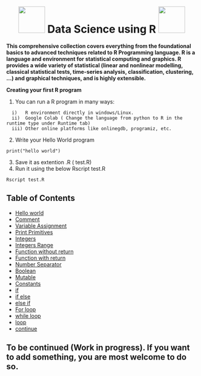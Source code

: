  <h1 align="center"> <img src="https://github.com/santoshpanda1995/Image-Processing-using-Matlab/blob/main/Images/giphy.gif" width="70px"> Data Science using R <img src="https://github.com/santoshpanda1995/Image-Processing-using-Matlab/blob/main/Images/giphy.gif" width="70px"> </h1>

**This comprehensive collection covers everything from the foundational basics to advanced techniques related to R Programming language. R is a language and environment for statistical computing and graphics. R provides a wide variety of statistical (linear and nonlinear modelling, classical statistical tests, time-series analysis, classification, clustering, …) and graphical techniques, and is highly extensible.**

**Creating your first R program** <br>
1) You can run a R program in many ways: <br>
```
  i)   R environment directly in windows/Linux.
  ii)  Google Colab ( Change the language from python to R in the runtime type under Runtime tab)
  iii) Other online platforms like onlinegdb, programiz, etc.
```
2) Write your Hello World program
  ```
print("hello world")
```
3) Save it as extention .R ( test.R)
4)  Run it using the below Rscript test.R
   ```
 Rscript test.R
```
   
## Table of Contents
- [Hello world](https://github.com/santoshpanda1995/Data-science-lab-using-R/blob/main/hello.r) 
- [Comment](https://github.com/santoshpanda1995/Data-science-lab-using-R/blob/main/comment.r)
- [Variable Assignment](https://github.com/santoshpanda1995/Rust-for-all/blob/main/program/variable.rs)
- [Print Primitives](https://github.com/santoshpanda1995/Rust-for-all/blob/main/program/print_primitives.rs)
- [Integers](https://github.com/santoshpanda1995/Rust-for-all/blob/main/program/integers.rs)
- [Integers Range](https://github.com/santoshpanda1995/Rust-for-all/blob/main/program/integerrange.rs)
- [Function without return](https://github.com/santoshpanda1995/Rust-for-all/blob/main/program/function_without_return.rs)
- [Function with return](https://github.com/santoshpanda1995/Rust-for-all/blob/main/program/function_with_return.rs)
- [Number Separator](https://github.com/santoshpanda1995/Rust-for-all/blob/main/program/number_separator.rs)
- [Boolean](https://github.com/santoshpanda1995/Rust-for-all/blob/main/program/boolean.rs)
- [Mutable](https://github.com/santoshpanda1995/Rust-for-all/blob/main/program/mutable.rs)
- [Constants](https://github.com/santoshpanda1995/Rust-for-all/blob/main/program/constants.rs)
- [if](https://github.com/santoshpanda1995/Rust-for-all/blob/main/program/if.rs)
- [if else](https://github.com/santoshpanda1995/Rust-for-all/blob/main/program/if_else.rs)
- [else if](https://github.com/santoshpanda1995/Rust-for-all/blob/main/program/elseif.rs)
- [For loop](https://github.com/santoshpanda1995/Rust-for-all/blob/main/program/forloop.rs)
- [while loop](https://github.com/santoshpanda1995/Rust-for-all/blob/main/program/whileloop.rs)
- [loop](https://github.com/santoshpanda1995/Rust-for-all/blob/main/program/loop.rs)
- [continue](https://github.com/santoshpanda1995/Rust-for-all/blob/main/program/continue.rs)
## To be continued (Work in progress). If you want to add something, you are most welcome to do so.
